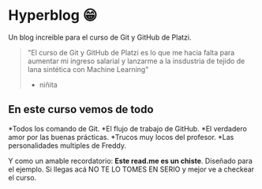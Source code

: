 # Hyperblog 😁
Un blog increible para el curso de Git y GitHub de Platzi.
>"El curso de Git y GitHub de Platzi es lo que me hacia falta para aumentar mi ingreso salarial y lanzarme a la insdustria de tejido de lana sintética con Machine Learning"
> - niñita

## En este curso vemos de todo
*Todos los comando de Git.
*El flujo de trabajo de GitHub.
*El verdadero amor por las buenas prácticas.
*Trucos muy locos del profesor.
*Las personalidades multiples de Freddy.

Y como un amable recordatorio: **Este read.me es un chiste**. Diseñado para el ejemplo. Si llegas acá NO TE LO TOMES EN SERIO y mejor ve a checkear el curso.